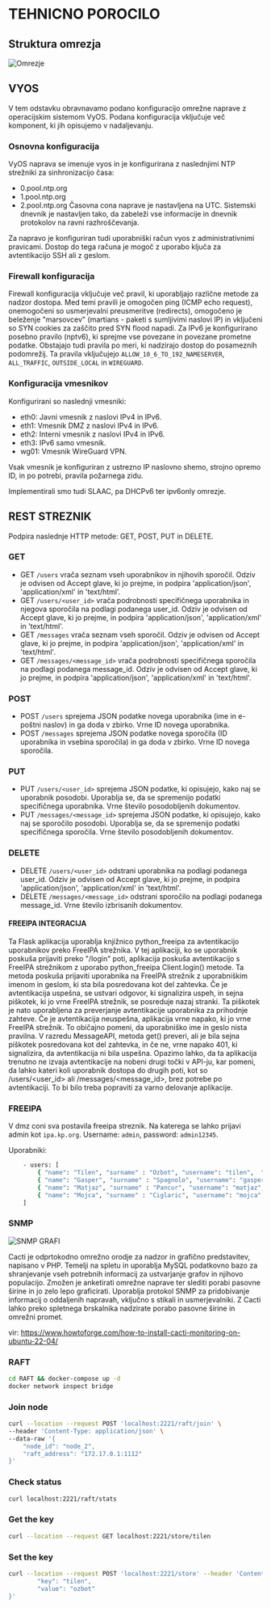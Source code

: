 # TEHNICNO POROCILO

## Struktura omrezja

![Omrezje](./slike/omrezje.png)

##  VYOS 
V tem odstavku obravnavamo podano konfiguracijo omrežne naprave z operacijskim sistemom VyOS. Podana konfiguracija vključuje več komponent, ki jih opisujemo v nadaljevanju.


### Osnovna konfiguracija
VyOS naprava se imenuje vyos in je konfigurirana z naslednjimi NTP strežniki za sinhronizacijo časa:

- 0.pool.ntp.org
- 1.pool.ntp.org
- 2.pool.ntp.org
Časovna cona naprave je nastavljena na UTC. Sistemski dnevnik je nastavljen tako, da zabeleži vse informacije in dnevnik protokolov na ravni razhroščevanja.

Za napravo je konfiguriran tudi uporabniški račun vyos z administrativnimi pravicami. Dostop do tega računa je mogoč z uporabo ključa za avtentikacijo SSH ali z geslom.

### Firewall konfiguracija
Firewall konfiguracija vključuje več pravil, ki uporabljajo različne metode za nadzor dostopa. Med temi pravili je omogočen ping (ICMP echo request), onemogočeni so usmerjevalni preusmeritve (redirects), omogočeno je beleženje "marsovcev" (martians - paketi s sumljivimi naslovi IP) in vključeni so SYN cookies za zaščito pred SYN flood napadi.
Za IPv6 je konfigurirano posebno pravilo (nptv6), ki sprejme vse povezane in povezane prometne podatke.
Obstajajo tudi pravila po meri, ki nadzirajo dostop do posameznih podomrežij. Ta pravila vključujejo `ALLOW_10_6_TO_192_NAMESERVER`, `ALL_TRAFFIC`, `OUTSIDE_LOCAL` in `WIREGUARD`.

### Konfiguracija vmesnikov
Konfigurirani so naslednji vmesniki:

- eth0: Javni vmesnik z naslovi IPv4 in IPv6.
- eth1: Vmesnik DMZ z naslovi IPv4 in IPv6.
- eth2: Interni vmesnik z naslovi IPv4 in IPv6.
- eth3: IPv6 samo vmesnik.
- wg01: Vmesnik WireGuard VPN.

Vsak vmesnik je konfiguriran z ustrezno IP naslovno shemo, strojno opremo ID, in po potrebi, pravila požarnega zidu.

Implementirali smo tudi SLAAC, pa DHCPv6 ter ipv6only omrezje.


## REST STREZNIK


Podpira naslednje HTTP metode: GET, POST, PUT in DELETE.

### GET

- GET `/users` vrača seznam vseh uporabnikov in njihovih sporočil. Odziv je odvisen od Accept glave, ki jo prejme, in podpira 'application/json', 'application/xml' in 'text/html'.
- GET `/users/<user_id>` vrača podrobnosti specifičnega uporabnika in njegova sporočila na podlagi podanega user_id. Odziv je odvisen od Accept glave, ki jo prejme, in podpira 'application/json', 'application/xml' in 'text/html'.
- GET `/messages` vrača seznam vseh sporočil. Odziv je odvisen od Accept glave, ki jo prejme, in podpira 'application/json', 'application/xml' in 'text/html'.
- GET `/messages/<message_id>` vrača podrobnosti specifičnega sporočila na podlagi podanega message_id. Odziv je odvisen od Accept glave, ki jo prejme, in podpira 'application/json', 'application/xml' in 'text/html'.

### POST
- POST `/users` sprejema JSON podatke novega uporabnika (ime in e-poštni naslov) in ga doda v zbirko. Vrne ID novega uporabnika.
- POST `/messages` sprejema JSON podatke novega sporočila (ID uporabnika in vsebina sporočila) in ga doda v zbirko. Vrne ID novega sporočila.

### PUT

- PUT `/users/<user_id>` sprejema JSON podatke, ki opisujejo, kako naj se uporabnik posodobi. Uporablja se, da se spremenijo podatki specifičnega uporabnika. Vrne število posodobljenih dokumentov.
- PUT `/messages/<message_id>` sprejema JSON podatke, ki opisujejo, kako naj se sporočilo posodobi. Uporablja se, da se spremenijo podatki specifičnega sporočila. Vrne število posodobljenih dokumentov.

### DELETE

- DELETE `/users/<user_id>` odstrani uporabnika na podlagi podanega user_id. Odziv je odvisen od Accept glave, ki jo prejme, in podpira 'application/json', 'application/xml' in 'text/html'.
- DELETE `/messages/<message_id>` odstrani sporočilo na podlagi podanega message_id. Vrne število izbrisanih dokumentov.

#### FREEIPA INTEGRACIJA
Ta Flask aplikacija uporablja knjižnico python_freeipa za avtentikacijo uporabnikov preko FreeIPA strežnika. 
V tej aplikaciji, ko se uporabnik poskuša prijaviti preko "/login" poti, aplikacija poskuša avtentikacijo s FreeIPA strežnikom z uporabo python_freeipa Client.login() metode. Ta metoda poskuša prijaviti uporabnika na FreeIPA strežnik z uporabniškim imenom in geslom, ki sta bila posredovana kot del zahtevka.
Če je avtentikacija uspešna, se ustvari odgovor, ki signalizira uspeh, in sejna piškotek, ki jo vrne FreeIPA strežnik, se posreduje nazaj stranki. Ta piškotek je nato uporabljena za preverjanje avtentikacije uporabnika za prihodnje zahteve.
Če je avtentikacija neuspešna, aplikacija vrne napako, ki jo vrne FreeIPA strežnik. To običajno pomeni, da uporabniško ime in geslo nista pravilna.
V razredu MessageAPI, metoda get() preveri, ali je bila sejna piškotek posredovana kot del zahtevka, in če ne, vrne napako 401, ki signalizira, da avtentikacija ni bila uspešna.
Opazimo lahko, da ta aplikacija trenutno ne izvaja avtentikacije na nobeni drugi točki v API-ju, kar pomeni, da lahko kateri koli uporabnik dostopa do drugih poti, kot so /users/<user_id> ali /messages/<message_id>, brez potrebe po avtentikaciji. To bi bilo treba popraviti za varno delovanje aplikacije.



### FREEIPA

V dmz coni sva postavila freeipa streznik. Na katerega se lahko prijavi admin kot `ipa.kp.org`. Username: `admin`, password: `admin12345`.

Uporabniki:

```bash
    - users: [
        { "name": "Tilen", "surname" : "Ozbot", "username": "tilen",  "password": "tilen12345" },
        { "name": "Gasper", "surname" : "Spagnolo", "username": "gasper",  "password": "gasper12345" },
        { "name": "Matjaz", "surname" : "Pancur", "username": "matjaz",  "password": "matjaz12345" },
        { "name": "Mojca", "surname" : "Ciglaric", "username": "mojca",  "password": "mojca12345" },
    ]
```


### SNMP

![SNMP GRAFI](./slike/2023-05-23_15-36.png)

Cacti je odprtokodno omrežno orodje za nadzor in grafično predstavitev, napisano v PHP. 
Temelji na spletu in uporablja MySQL podatkovno bazo za shranjevanje vseh potrebnih informacij za ustvarjanje grafov in njihovo populacijo. 
Zmožen je anketirati omrežne naprave ter slediti porabi pasovne širine in jo zelo lepo graficirati. 
Uporablja protokol SNMP za pridobivanje informacij o oddaljenih napravah, vključno s stikali in usmerjevalniki.
Z Cacti lahko preko spletnega brskalnika nadzirate porabo pasovne širine in omrežni promet.

vir: https://www.howtoforge.com/how-to-install-cacti-monitoring-on-ubuntu-22-04/


### RAFT 

```bash
cd RAFT && docker-compose up -d
docker network inspect bridge
```

### Join node
```bash
curl --location --request POST 'localhost:2221/raft/join' \
--header 'Content-Type: application/json' \
--data-raw '{
	"node_id": "node_2", 
	"raft_address": "172.17.0.1:1112"
}'
```

### Check status
```bash
curl localhost:2221/raft/stats
```

### Get the key
```bash
curl --location --request GET localhost:2221/store/tilen
```

### Set the key
```bash
curl --location --request POST 'localhost:2221/store' --header 'Content-Type: application/json' --data-raw '{
        "key": "tilen",
        "value": "ozbot"
}'
```

